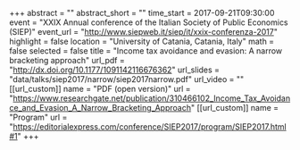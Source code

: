 +++
abstract = ""
abstract_short = ""
time_start = 2017-09-21T09:30:00
event = "XXIX Annual conference of the Italian Society of Public Economics (SIEP)"
event_url = "http://www.siepweb.it/siep/it/xxix-conferenza-2017"
highlight = false
location = "University of Catania, Catania, Italy"
math = false
selected = false
title = "Income tax avoidance and evasion: A narrow bracketing approach"
url_pdf = "http://dx.doi.org/10.1177/1091142116676362"
url_slides = "data/talks/siep2017/narrow/siep2017narrow.pdf"
url_video = ""
[[url_custom]]
name = "PDF (open version)"
url = "https://www.researchgate.net/publication/310466102_Income_Tax_Avoidance_and_Evasion_A_Narrow_Bracketing_Approach"
[[url_custom]]
name = "Program"
url = "https://editorialexpress.com/conference/SIEP2017/program/SIEP2017.html#1"
+++



